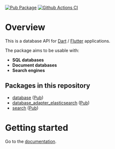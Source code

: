 [![Pub Package](https://img.shields.io/pub/v/database.svg)](https://pub.dartlang.org/packages/database)
[![Github Actions CI](https://github.com/dint-dev/database/workflows/Dart%20CI/badge.svg)](https://github.com/dint-dev/database/actions?query=workflow%3A%22Dart+CI%22)

# Overview

This is a database API for [Dart](https://dart.dev) / [Flutter](https://flutter.io) applications.

The package aims to be usable with:
  * __SQL databases__
  * __Document databases__
  * __Search engines__

## Packages in this repository
  * [database](database) ([Pub](https://pub.dev/packages/database))
  * [database_adapter_elasticsearch](adapters/elasticsearch) ([Pub](https://pub.dev/packages/database_adapter_elasticsearch))
  * [search](search) ([Pub](https://pub.dev/packages/search))

# Getting started
Go to the [documentation](database).